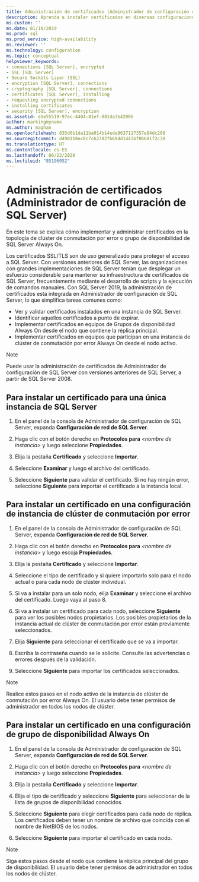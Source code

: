 ```yaml
---
title: Administración de certificados (Administrador de configuración de SQL Server) | Microsoft Docs
description: Aprenda a instalar certificados en diversas configuraciones de SQL Server. Entre los ejemplos se incluyen instancias únicas, clústeres de conmutación por error y grupos de disponibilidad Always On.
ms.custom: ''
ms.date: 01/16/2019
ms.prod: sql
ms.prod_service: high-availability
ms.reviewer: ''
ms.technology: configuration
ms.topic: conceptual
helpviewer_keywords:
- connections [SQL Server], encrypted
- SSL [SQL Server]
- Secure Sockets Layer (SSL)
- encryption [SQL Server], connections
- cryptography [SQL Server], connections
- certificates [SQL Server], installing
- requesting encrypted connections
- installing certificates
- security [SQL Server], encryption
ms.assetid: e1e55519-97ec-4404-81ef-881da3b42006
author: markingmyname
ms.author: maghan
ms.openlocfilehash: 835d0b1da11ba014b14ede9637117357e84dc208
ms.sourcegitcommit: d498110ec0c7c62782fb694d14436f06681f2c30
ms.translationtype: HT
ms.contentlocale: es-ES
ms.lasthandoff: 06/22/2020
ms.locfileid: "85196052"
---
```

# <a name="certificate-management-sql-server-configuration-manager"></a>Administración de certificados (Administrador de configuración de SQL Server)

En este tema se explica cómo implementar y administrar certificados en la topología de clúster de conmutación por error o grupo de disponibilidad de SQL Server Always On.

Los certificados SSL/TLS son de uso generalizado para proteger el acceso a SQL Server. Con versiones anteriores de SQL Server, las organizaciones con grandes implementaciones de SQL Server tenían que desplegar un esfuerzo considerable para mantener su infraestructura de certificados de SQL Server, frecuentemente mediante el desarrollo de scripts y la ejecución de comandos manuales. Con SQL Server 2019, la administración de certificados está integrada en Administrador de configuración de SQL Server, lo que simplifica tareas comunes como: 

* Ver y validar certificados instalados en una instancia de SQL Server. 
* Identificar aquellos certificados a punto de expirar. 
* Implementar certificados en equipos de Grupos de disponibilidad Always On desde el nodo que contiene la réplica principal. 
* Implementar certificados en equipos que participan en una instancia de clúster de conmutación por error Always On desde el nodo activo.

> [!NOTE]
> Puede usar la administración de certificados de Administrador de configuración de SQL Server con versiones anteriores de SQL Server, a partir de SQL Server 2008.

##  <a name="to-install-a-certificate-for-a-single-sql-server-instance"></a><a name="provision-single-server-cert"></a> Para instalar un certificado para una única instancia de SQL Server  
  
1. En el panel de la consola de Administrador de configuración de SQL Server, expanda **Configuración de red de SQL Server**.  
  
2. Haga clic con el botón derecho en **Protocolos para** *&lt;nombre de instancia&gt;* y luego seleccione **Propiedades**.  
  
3. Elija la pestaña **Certificado** y seleccione **Importar**.  
  
4. Seleccione **Examinar** y luego el archivo del certificado.  
  
5. Seleccione **Siguiente** para validar el certificado. Si no hay ningún error, seleccione **Siguiente** para importar el certificado a la instancia local.  
  
 
##  <a name="to-install-a-certificate-in-a-failover-cluster-instance-configuration"></a><a name="provision-failover-cluster-cert"></a> Para instalar un certificado en una configuración de instancia de clúster de conmutación por error  
  
1. En el panel de la consola de Administrador de configuración de SQL Server, expanda **Configuración de red de SQL Server**.
  
2. Haga clic con el botón derecho en **Protocolos para** *&lt;nombre de instancia&gt;* y luego escoja **Propiedades**. 

3. Elija la pestaña **Certificado** y seleccione **Importar**.

4. Seleccione el tipo de certificado y si quiere importarlo solo para el nodo actual o para cada nodo de clúster individual.

5. Si va a instalar para un solo nodo, elija **Examinar** y seleccione el archivo del certificado. Luego vaya al paso 8.

6. Si va a instalar un certificado para cada nodo, seleccione **Siguiente** para ver los posibles nodos propietarios. Los posibles propietarios de la instancia actual de clúster de conmutación por error están previamente seleccionados.

7. Elija **Siguiente** para seleccionar el certificado que se va a importar.

8. Escriba la contraseña cuando se le solicite. Consulte las advertencias o errores después de la validación.

9. Seleccione **Siguiente** para importar los certificados seleccionados.

> [!NOTE]
> Realice estos pasos en el nodo activo de la instancia de clúster de conmutación por error Always On. El usuario debe tener permisos de administrador en todos los nodos de clúster.

##  <a name="to-install-a-certificate-in-an-always-on-availability-group-configuration"></a><a name="provision-availability-group-cert"></a>Para instalar un certificado en una configuración de grupo de disponibilidad Always On  
  
1. En el panel de la consola de Administrador de configuración de SQL Server, expanda **Configuración de red de SQL Server**.
  
2. Haga clic con el botón derecho en **Protocolos para** *&lt;nombre de instancia&gt;* y luego seleccione **Propiedades**.  
  
3. Elija la pestaña **Certificado** y seleccione **Importar**.  
  
4. Elija el tipo de certificado y seleccione **Siguiente** para seleccionar de la lista de grupos de disponibilidad conocidos.  

5. Seleccione **Siguiente** para elegir certificados para cada nodo de réplica. Los certificados deben tener un nombre de archivo que coincida con el nombre de NetBIOS de los nodos.

6. Seleccione **Siguiente** para importar el certificado en cada nodo.


> [!NOTE]
> Siga estos pasos desde el nodo que contiene la réplica principal del grupo de disponibilidad. El usuario debe tener permisos de administrador en todos los nodos de clúster.

